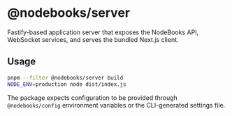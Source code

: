 # @nodebooks/server

Fastify-based application server that exposes the NodeBooks API, WebSocket services, and serves the bundled Next.js client.

## Usage

```bash
pnpm --filter @nodebooks/server build
NODE_ENV=production node dist/index.js
```

The package expects configuration to be provided through `@nodebooks/config` environment variables or the CLI-generated settings file.
